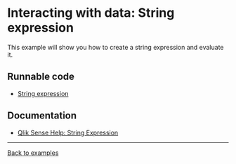 # Interacting with data: String expression

This example will show you how to create a string expression and evaluate it.

## Runnable code

* [String expression](./string-expression.js)

## Documentation

* [Qlik Sense Help: String Expression](https://help.qlik.com/en-US/sense-developer/June2017/Subsystems/EngineAPI/Content/Structs/StringExpression.htm)
---

[Back to examples](/examples/README.md#runnable-examples)
